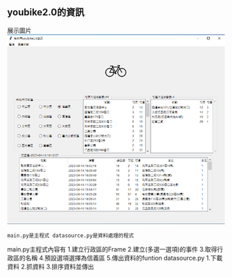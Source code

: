 ## youbike2.0的資訊
展示圖片
![產生圖片](./image/Demo.png)
```
main.py是主程式 datasource.py是資料處理的程式
```
main.py主程式內容有
1.建立行政區的Frame
2.建立(多選一選項)的事件
3.取得行政區的名稱
4.預設選項選擇為信義區
5.傳出資料的funtion
datasource.py
1.下載資料
2.抓資料
3.排序資料並傳出
